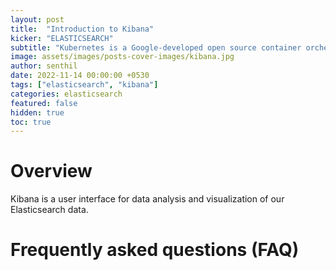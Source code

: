 ```yaml
---
layout: post
title:  "Introduction to Kibana"
kicker: "ELASTICSEARCH"
subtitle: "Kubernetes is a Google-developed open source container orchestration platform for managing microservices or containerized applications across a distributed cluster of nodes."
image: assets/images/posts-cover-images/kibana.jpg
author: senthil
date: 2022-11-14 00:00:00 +0530
tags: ["elasticsearch", "kibana"]
categories: elasticsearch
featured: false
hidden: true
toc: true
---
```


# Overview

Kibana is a user interface for data analysis and visualization of our Elasticsearch data. 

# Frequently asked questions (FAQ)

